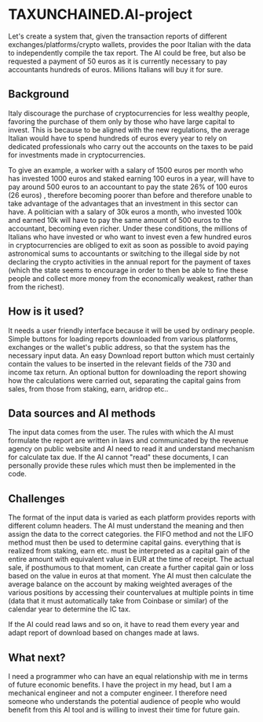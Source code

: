 # TAXUNCHAINED.AI-project

Let's create a system that, given the transaction reports of different exchanges/platforms/crypto wallets, provides the poor Italian with the data to independently compile the tax report. The AI could be free, but also be requested a payment of 50 euros as it is currently necessary to pay accountants hundreds of euros. Milions Italians will buy it for sure.

## Background

Italy discourage the purchase of cryptocurrencies for less wealthy people, favoring the purchase of them only by those who have large capital to invest. This is because to be aligned with the new regulations, the average Italian would have to spend hundreds of euros every year to rely on dedicated professionals who carry out the accounts on the taxes to be paid for investments made in cryptocurrencies.

To give an example, a worker with a salary of 1500 euros per month who has invested 1000 euros and staked earning 100 euros in a year, will have to pay around 500 euros to an accountant to pay the state 26% of 100 euros (26 euros) , therefore becoming poorer than before and therefore unable to take advantage of the advantages that an investment in this sector can have. A politician with a salary of 30k euros a month, who invested 100k and earned 10k will have to pay the same amount of 500 euros to the accountant, becoming even richer. Under these conditions, the millions of Italians who have invested or who want to invest even a few hundred euros in cryptocurrencies are obliged to exit as soon as possible to avoid paying astronomical sums to accountants or switching to the illegal side by not declaring the crypto activities in the annual report for the payment of taxes (which the state seems to encourage in order to then be able to fine these people and collect more money from the economically weakest, rather than from the richest).

## How is it used?

It needs a user friendly interface because it will be used by ordinary people. Simple buttons for loading reports downloaded from various platforms, exchanges or the wallet's public address, so that the system has the necessary input data. An easy Download report button which must certainly contain the values ​​to be inserted in the relevant fields of the 730 and income tax return. An optional button for downloading the report showing how the calculations were carried out, separating the capital gains from sales, from those from staking, earn, aridrop etc..

## Data sources and AI methods

The input data comes from the user. The rules with which the AI ​​must formulate the report are written in laws and communicated by the revenue agency on public website and AI need to read it and understand mechanism for calculate tax due. If the AI ​​cannot "read" these documents, I can personally provide these rules which must then be implemented in the code.

## Challenges

The format of the input data is varied as each platform provides reports with different column headers. The AI ​​must understand the meaning and then assign the data to the correct categories. the FIFO method and not the LIFO method must then be used to determine capital gains. everything that is realized from staking, earn etc. must be interpreted as a capital gain of the entire amount with equivalent value in EUR at the time of receipt. The actual sale, if posthumous to that moment, can create a further capital gain or loss based on the value in euros at that moment. Yhe AI ​​must then calculate the average balance on the account by making weighted averages of the various positions by accessing their countervalues ​​at multiple points in time (data that it must automatically take from Coinbase or similar) of the calendar year to determine the IC tax.

If the AI could read laws and so on, it have to read them every year and adapt report of download based on changes made at laws.

## What next?

I need a programmer who can have an equal relationship with me in terms of future economic benefits. I have the project in my head, but I am a mechanical engineer and not a computer engineer. I therefore need someone who understands the potential audience of people who would benefit from this AI tool and is willing to invest their time for future gain.
